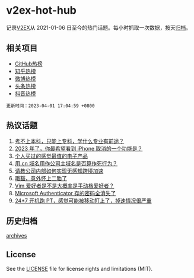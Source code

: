 # v2ex-hot-hub

 记录[V2EX](https://www.v2ex.com/)从 2021-01-06 日至今的热门话题。每小时抓取一次数据，按天[归档](archives)。
 
 ## 相关项目

- [GitHub热榜](https://github.com/snaildev/github-hot-hub)
- [知乎热榜](https://github.com/snaildev/zhihu-hot-hub)
- [微博热榜](https://github.com/snaildev/weibo-hot-hub)
- [头条热榜](https://github.com/snaildev/toutiao-hot-hub)
- [抖音热榜](https://github.com/snaildev/douyin-hot-hub)


 `更新时间：2023-04-01 17:04:59 +0800`

## 热议话题

1. [考不上本科，只能上专科，学什么专业有前途？](https://www.v2ex.com/t/928846)
1. [2023 年了，你最希望看到 iPhone 取消的一个功能是？](https://www.v2ex.com/t/928834)
1. [个人买过的感觉最值的电子产品](https://www.v2ex.com/t/928951)
1. [用.cn 域名用作公司主域名是否算作死行为？](https://www.v2ex.com/t/928888)
1. [请教公司内部如何实现无感知跨境加速](https://www.v2ex.com/t/928907)
1. [哦豁，意外怀上二胎了](https://www.v2ex.com/t/928930)
1. [Vim 爱好者是不是大概率是手动档爱好者？](https://www.v2ex.com/t/928942)
1. [Microsoft Authenticator 存的密码全消失了](https://www.v2ex.com/t/928913)
1. [24*7 开机跑 PT，感觉可能被移动盯上了，掉速情况很严重](https://www.v2ex.com/t/928848)

## 历史归档

[archives](archives)

## License

See the [LICENSE](LICENSE) file for license rights and limitations (MIT).
